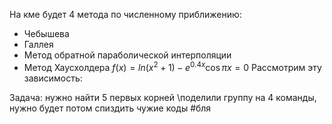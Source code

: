 На кме будет 4 метода по численному приближению:
- Чебышева
- Галлея
- Метод обратной параболической интерполяции
- Метод Хаусхолдера
$f(x)=ln(x^{2}+1)-e^{0.4x}\cos\pi x=0$
Рассмотрим эту зависимость:

Задача: нужно найти 5 первых корней
\\поделили группу на 4 команды, нужно будет потом спиздить чужие коды #бля 